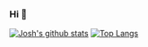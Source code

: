 ### Hi :wave:

<!--
**joshuariveramnltech/joshuariveramnltech** is a ✨ _special_ ✨ repository because its `README.md` (this file) appears on your GitHub profile.

Here are some ideas to get you started:

- 🔭 I’m currently working on ...
- 🌱 I’m currently learning ...
- 👯 I’m looking to collaborate on ...
- 🤔 I’m looking for help with ...
- 💬 Ask me about ...
- 📫 How to reach me: ...
- 😄 Pronouns: ...
- ⚡ Fun fact: ...
-->
[![Josh's github stats](https://github-readme-stats.vercel.app/api?username=joshuariveramnltech&show_icons=true&theme=graywhite&count_private=true)](https://github.com/joshuariveramnltech)
[![Top Langs](https://github-readme-stats.vercel.app/api/top-langs/?username=joshuariveramnltech&show_icons=true&theme=graywhite)](https://github.com/joshuariveramnltech)
